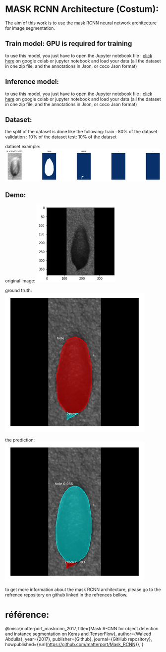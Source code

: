 # MASK RCNN Architecture (Costum):
The aim of this work is to use the mask RCNN neural network architecture for image segmentation. 

## Train model:  GPU is required for training
to use this model, you just have to open the Jupyter notebook file : 
[click here](https://github.com/Koussailakadi/Mask_RCNN/blob/main/Train_Demo_MaskRCNN_Cracks_Segmentation.ipynb) on google colab or jupyter notebook and load your data (all the dataset in one  zip file, and the annotations in Json, or coco Json format)

## Inference model: 
to use this model, you just have to open the Jupyter notebook file : 
[click here](https://github.com/Koussailakadi/Mask_RCNN/blob/main/Inference_Demo_Mask_RCNN.ipynb) on google colab or jupyter notebook and load your data (all the dataset in one  zip file, and the annotations in Json, or coco Json format)

## Dataset: 
the split of the dataset is done like the following: 
train : 80% of the dataset 
validation : 10% of the dataset
test: 10% of the dataset 

dataset example: 
![alt text](https://github.com/Koussailakadi/Mask_RCNN/blob/main/img/train_images.png)

## Demo:
original image:
![alt text](https://github.com/Koussailakadi/Mask_RCNN/blob/main/img/original_image.png)

ground truth: 
![alt text](https://github.com/Koussailakadi/Mask_RCNN/blob/main/img/ground_truth_image.png)
 
the prediction:
![alt text](https://github.com/Koussailakadi/Mask_RCNN/blob/main/img/predicted_image.png)



to get more information about the mask RCNN architecture, please go to the refrence repository on github linked in the refrences bellow. 
# référence:
@misc{matterport_maskrcnn_2017,
  title={Mask R-CNN for object detection and instance segmentation on Keras and TensorFlow},
  author={Waleed Abdulla},
  year={2017},
  publisher={Github},
  journal={GitHub repository},
  howpublished={\url{https://github.com/matterport/Mask_RCNN}},
}